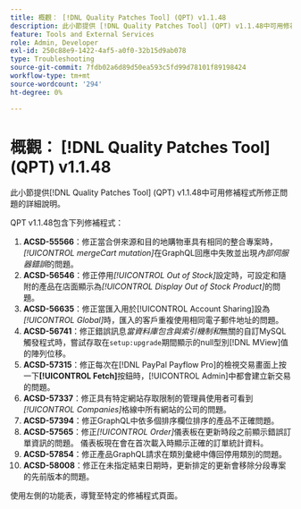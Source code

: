 ```yaml
---
title: 概觀： [!DNL Quality Patches Tool] (QPT) v1.1.48
description: 此小節提供 [!DNL Quality Patches Tool] (QPT) v1.1.48中可用修補程式所修正問題的詳細說明。
feature: Tools and External Services
role: Admin, Developer
exl-id: 250c88e9-1422-4af5-a0f0-32b15d9ab078
type: Troubleshooting
source-git-commit: 7fdb02a6d89d50ea593c5fd99d78101f89198424
workflow-type: tm+mt
source-wordcount: '294'
ht-degree: 0%

---
```


# 概觀： [!DNL Quality Patches Tool] (QPT) v1.1.48

此小節提供[!DNL Quality Patches Tool] (QPT) v1.1.48中可用修補程式所修正問題的詳細說明。

QPT v1.1.48包含下列修補程式：

1. **ACSD-55566**：修正當合併來源和目的地購物車具有相同的整合專案時，*[!UICONTROL mergeCart mutation]*&#x200B;在GraphQL回應中失敗並出現&#x200B;*內部伺服器錯誤*&#x200B;的問題。
1. **ACSD-56546**：修正停用&#x200B;*[!UICONTROL Out of Stock]*&#x200B;設定時，可設定和隨附的產品在店面顯示為&#x200B;*[!UICONTROL Display Out of Stock Product]*&#x200B;的問題。
1. **ACSD-56635**：修正當匯入用於[!UICONTROL Account Sharing]設為&#x200B;*[!UICONTROL Global]*&#x200B;時，匯入的客戶重複使用相同電子郵件地址的問題。
1. **ACSD-56741**：修正錯誤訊息&#x200B;*當資料庫包含與索引機制和*&#x200B;無關的自訂MySQL觸發程式時，嘗試存取在`setup:upgrade`期間顯示的null型別[!DNL MView]值的陣列位移。
1. **ACSD-57315**：修正每次在[!DNL PayPal Payflow Pro]的檢視交易畫面上按一下&#x200B;**[!UICONTROL Fetch]**&#x200B;按鈕時，[!UICONTROL Admin]中都會建立新交易的問題。
1. **ACSD-57337**：修正具有特定網站存取限制的管理員使用者可看到&#x200B;*[!UICONTROL Companies]*&#x200B;格線中所有網站的公司的問題。
1. **ACSD-57394**：修正GraphQL中依多個排序欄位排序的產品不正確問題。
1. **ACSD-57565**：修正&#x200B;*[!UICONTROL Order]*&#x200B;儀表板在更新時段之前顯示錯誤訂單資訊的問題。 儀表板現在會在首次載入時顯示正確的訂單統計資料。
1. **ACSD-57854**：修正產品GraphQL請求在類別彙總中傳回停用類別的問題。
1. **ACSD-58008**：修正在未指定結束日期時，更新排定的更新會移除分段專案的先前版本的問題。

使用左側的功能表，導覽至特定的修補程式頁面。
